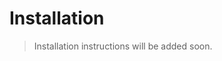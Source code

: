 # Installation <Badge type="info" text="subject to change" />

> Installation instructions will be added soon.

